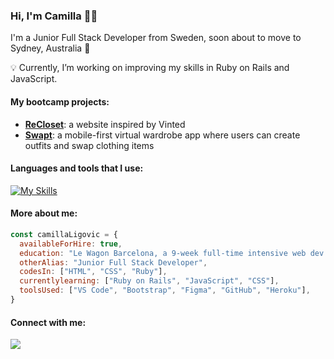 ### Hi, I'm Camilla :woman_technologist:

I'm a Junior Full Stack Developer from Sweden, soon about to move to Sydney, Australia :kangaroo:

💡 Currently, I’m working on improving my skills in Ruby on Rails and JavaScript.

#### My bootcamp projects:

- <a href="https://github.com/serena-mellor/recloset">**ReCloset**</a>: a website inspired by Vinted
- <a href="https://github.com/serena-mellor/swapt">**Swapt**</a>: a mobile-first virtual wardrobe app where users can create outfits and swap clothing items

#### Languages and tools that I use:
[![My Skills](https://skillicons.dev/icons?i=js,html,css,ruby,rails,bootstrap,git,heroku,figma)](https://skillicons.dev)


#### More about me:
```javascript
const camillaLigovic = {
  availableForHire: true,
  education: "Le Wagon Barcelona, a 9-week full-time intensive web dev bootcamp",
  otherAlias: "Junior Full Stack Developer",
  codesIn: ["HTML", "CSS", "Ruby"],
  currentlylearning: ["Ruby on Rails", "JavaScript", "CSS"],
  toolsUsed: ["VS Code", "Bootstrap", "Figma", "GitHub", "Heroku"],
}
```

#### Connect with me:
<a href="https://www.linkedin.com/in/camilla-ligovic/">
  <img src="https://skillicons.dev/icons?i=linkedin" />
</a>

<!--
**camligo/camligo** is a ✨ _special_ ✨ repository because its `README.md` (this file) appears on your GitHub profile.

